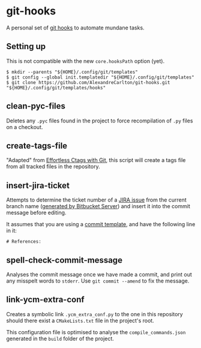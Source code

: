# git-hooks
A personal set of [git hooks](https://git-scm.com/book/en/v2/Customizing-Git-Git-Hooks)
to automate mundane tasks.

## Setting up
This is not compatible with the new `core.hooksPath` option (yet).

```
$ mkdir --parents "${HOME}/.config/git/templates"
$ git config --global init.templatedir "${HOME}/.config/git/templates"
$ git clone https://github.com/AlexandreCarlton/git-hooks.git "${HOME}/.config/git/templates/hooks"
```

## clean-pyc-files
Deletes any `.pyc` files found in the project to force recompilation of `.py`
files on a checkout.

## create-tags-file
"Adapted" from [Effortless Ctags with Git](https://tbaggery.com/2011/08/08/effortless-ctags-with-git.html),
this script will create a tags file from all tracked files in the repository.

## insert-jira-ticket
Attempts to determine the ticket number of a [JIRA issue](https://confluence.atlassian.com/jira064/what-is-an-issue-720416138.html)
from the current branch name ([generated by Bitbucket Server](https://confluence.atlassian.com/bitbucketserver/using-branches-in-bitbucket-server-776639968.html#UsingbranchesinBitbucketServer-Creatingbranches))
and insert it into the commit message before editing.

It assumes that you are using a [commit template](https://robots.thoughtbot.com/better-commit-messages-with-a-gitmessage-template),
and have the following line in it:

```
# References:
```

## spell-check-commit-message
Analyses the commit message once we have made a commit, and print out any
misspelt words to `stderr`. Use `git commit --amend` to fix the message.

## link-ycm-extra-conf
Creates a symbolic link `.ycm_extra_conf.py` to the one in this repository
should there exist a `CMakeLists.txt` file in the project's root.

This configuration file is optimised to analyse the `compile_commands.json`
generated in the `build` folder of the project.
